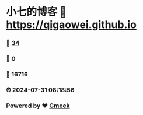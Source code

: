 # 小七的博客 :link: https://qigaowei.github.io 
### :page_facing_up: [34](https://qigaowei.github.io/tag.html) 
### :speech_balloon: 0 
### :hibiscus: 16716 
### :alarm_clock: 2024-07-31 08:18:56 
### Powered by :heart: [Gmeek](https://github.com/Meekdai/Gmeek)
